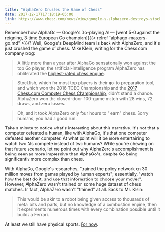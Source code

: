 ```yaml
---
title: "AlphaZero Crushes the Game of Chess"
date: 2017-12-17T17:18:19-05:00
link: https://www.chess.com/news/view/google-s-alphazero-destroys-stockfish-in-100-game-match
---
```


Remember how AlphaGo — Google's Go-playing AI — [went 5-0 against the reigning, 
3-time European Go champion]({{< relref "alphago-masters-go.md" >}})? Well, Google's DeepMind team is back with AlphaZero, and it's just crushed the game of chess. Mike Klein, writing for the Chess.com company blog: 

> A little more than a year after AlphaGo sensationally won against the top Go player, the artificial-intelligence program AlphaZero has obliterated the [highest-rated chess engine](http://www.computerchess.org.uk/ccrl/4040/). 

> Stockfish, which for most top players is their go-to preparation tool, and which won the 2016 TCEC Championship and the [2017 Chess.com Computer Chess Championship](https://www.chess.com/news/view/stockfish-wins-chess-com-computer-championship), didn't stand a chance. AlphaZero won the closed-door, 100-game match with 28 wins, 72 draws, and zero losses.

> Oh, and it took AlphaZero only four hours to "learn" chess. Sorry humans, you had a good run.

Take a minute to notice what's interesting about this narrative. It's not that a computer defeated a human, like with AlphaGo, it's that one computer defeated another computer. At what point will it be more entertaining to watch two AIs compete instead of two humans? While you're chewing on that future scenario, let me point out why AlphaZero's accomplishment is being seen as more impressive than AlphaGo's, despite Go being significantly more complex than chess. 

With AlphaGo, Google's researches, "trained the policy network on 30 million moves from games played by human experts"; essentially, "watch how the best do it, and use that information to choose your moves". However, AlphaZero wasn't trained on some huge dataset of chess matches. In fact, AlphaZero wasn't "trained" at all. Back to Mr. Klein:  

> This would be akin to a robot being given access to thousands of metal bits and parts, but no knowledge of a combustion engine, then it experiments numerous times with every combination possible until it builds a Ferrari.

At least we still have physical sports. [For now](https://www.wired.com/story/atlas-robot-does-backflips-now/). 